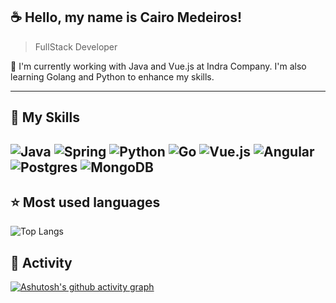 ## :coffee: Hello, my name is <strong>Cairo Medeiros!</strong>

> FullStack Developer

🔭 I'm currently working with Java and Vue.js at Indra Company. I'm also learning Golang and Python to enhance my skills.


----

## 🚀 My Skills

![Java](https://img.shields.io/badge/java-%23ED8B00.svg?style=for-the-badge&logo=openjdk&logoColor=white)
![Spring](https://img.shields.io/badge/spring-%236DB33F.svg?style=for-the-badge&logo=spring&logoColor=white)
![Python](https://img.shields.io/badge/python-3670A0?style=for-the-badge&logo=python&logoColor=ffdd54)
![Go](https://img.shields.io/badge/go-%2300ADD8.svg?style=for-the-badge&logo=go&logoColor=white)
![Vue.js](https://img.shields.io/badge/vuejs-%2335495e.svg?style=for-the-badge&logo=vuedotjs&logoColor=%234FC08D)
![Angular](https://img.shields.io/badge/angular-%23DD0031.svg?style=for-the-badge&logo=angular&logoColor=white)
![Postgres](https://img.shields.io/badge/postgres-%23316192.svg?style=for-the-badge&logo=postgresql&logoColor=white)
![MongoDB](https://img.shields.io/badge/MongoDB-%234ea94b.svg?style=for-the-badge&logo=mongodb&logoColor=white)
---

## ⭐ Most used languages
![Top Langs](https://github-readme-stats.vercel.app/api/top-langs/?username=cairomedeiros&layout=compact&theme=tokyonight)

## :robot: Activity
[![Ashutosh's github activity graph](https://github-readme-activity-graph.vercel.app/graph?username=cairomedeiros&bg_color=030707&color=42d9ff&line=42d9ff&point=7c7e7e&area=true&hide_border=true)](https://github.com/ashutosh00710/github-readme-activity-graph)
